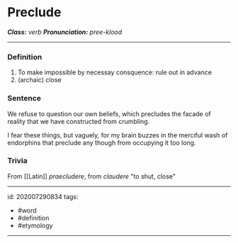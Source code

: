 # Preclude
**_Class:_** *verb*
**_Pronunciation:_** *pree-klood*

---

### Definition
1. To make impossible by necessay consquence: rule out in advance
2. (archaic) close
### Sentence
We refuse to question our own beliefs, which precludes the facade of reality that we have constructed from crumbling.

I fear these things, but vaguely, for my brain buzzes in the merciful wash of endorphins that preclude any though from occupying it too long.

### Trivia
From [[Latin]] *praecludere*, from *claudere* "to shut, close"

---

id: 202007290834
tags:
 - #word
 - #definition
 - #etymology 

---
